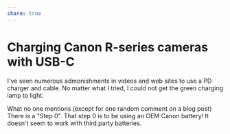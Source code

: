 ```yaml
---
share: true
---
```

# Charging Canon R-series cameras with USB-C

I've seen numerous admonishments in videos and web sites to use a PD charger and cable. No matter what I tried, I could not get the green charging lamp to light.

What no one mentions (except for one random comment on a blog post) There is a "Step 0". That step 0 is to be using an OEM Canon battery! It doesn't seem to work with third party batteries.
